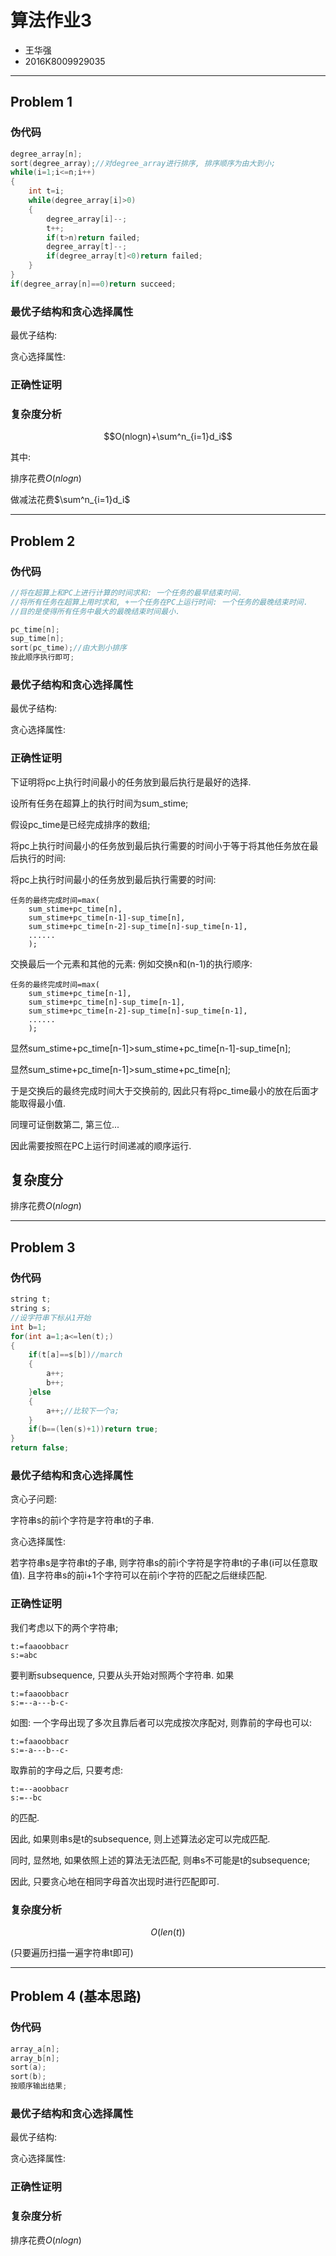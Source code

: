# 算法作业3

* 王华强
* 2016K8009929035

***

## Problem 1

### 伪代码

```c
degree_array[n];
sort(degree_array);//对degree_array进行排序, 排序顺序为由大到小;
while(i=1;i<=n;i++)
{
    int t=i;
    while(degree_array[i]>0)
    {
        degree_array[i]--;
        t++;
        if(t>n)return failed;
        degree_array[t]--;
        if(degree_array[t]<0)return failed;
    }
}
if(degree_array[n]==0)return succeed;
```

### 最优子结构和贪心选择属性

最优子结构:

贪心选择属性:

### 正确性证明



### 复杂度分析

$$O(nlogn)+\sum^n_{i=1}d_i$$

其中:

排序花费$O(nlogn)$

做减法花费$\sum^n_{i=1}d_i$

***


## Problem 2

### 伪代码

```c
//将在超算上和PC上进行计算的时间求和: 一个任务的最早结束时间.
//将所有任务在超算上用时求和, +一个任务在PC上运行时间: 一个任务的最晚结束时间.
//目的是使得所有任务中最大的最晚结束时间最小.

pc_time[n];
sup_time[n];
sort(pc_time);//由大到小排序
按此顺序执行即可;

```

### 最优子结构和贪心选择属性

最优子结构:

贪心选择属性:

### 正确性证明

下证明将pc上执行时间最小的任务放到最后执行是最好的选择.

设所有任务在超算上的执行时间为sum_stime;

假设pc_time是已经完成排序的数组;

将pc上执行时间最小的任务放到最后执行需要的时间小于等于将其他任务放在最后执行的时间:

将pc上执行时间最小的任务放到最后执行需要的时间:

```
任务的最终完成时间=max(
    sum_stime+pc_time[n],
    sum_stime+pc_time[n-1]-sup_time[n],
    sum_stime+pc_time[n-2]-sup_time[n]-sup_time[n-1],
    ......
    );
```

交换最后一个元素和其他的元素: 例如交换n和(n-1)的执行顺序:

```
任务的最终完成时间=max(
    sum_stime+pc_time[n-1],
    sum_stime+pc_time[n]-sup_time[n-1],
    sum_stime+pc_time[n-2]-sup_time[n]-sup_time[n-1],
    ......
    );
```

显然sum_stime+pc_time[n-1]>sum_stime+pc_time[n-1]-sup_time[n];

显然sum_stime+pc_time[n-1]>sum_stime+pc_time[n];

于是交换后的最终完成时间大于交换前的, 因此只有将pc_time最小的放在后面才能取得最小值.

同理可证倒数第二, 第三位...

因此需要按照在PC上运行时间递减的顺序运行.

## 复杂度分

排序花费$O(nlogn)$

***


## Problem 3

### 伪代码

```c
string t;
string s;
//设字符串下标从1开始
int b=1;
for(int a=1;a<=len(t);)
{
    if(t[a]==s[b])//march
    {
        a++;
        b++;
    }else 
    {
        a++;//比较下一个a;
    }
    if(b==(len(s)+1))return true;
}
return false;
```

### 最优子结构和贪心选择属性

贪心子问题: 

字符串s的前i个字符是字符串t的子串.

贪心选择属性:

若字符串s是字符串t的子串, 则字符串s的前i个字符是字符串t的子串(i可以任意取值). 且字符串s的前i+1个字符可以在前i个字符的匹配之后继续匹配.

### 正确性证明

我们考虑以下的两个字符串;

```
t:=faaoobbacr
s:=abc
```

要判断subsequence, 只要从头开始对照两个字符串. 如果

```
t:=faaoobbacr
s:=--a---b-c-
```

如图: 一个字母出现了多次且靠后者可以完成按次序配对, 则靠前的字母也可以:

```
t:=faaoobbacr
s:=-a---b--c-
```

取靠前的字母之后, 只要考虑:

```
t:=--aoobbacr
s:=--bc
```

的匹配.

因此, 如果则串s是t的subsequence, 则上述算法必定可以完成匹配.

同时, 显然地, 如果依照上述的算法无法匹配, 则串s不可能是t的subsequence;

因此, 只要贪心地在相同字母首次出现时进行匹配即可.

### 复杂度分析

$$O(len(t))$$

(只要遍历扫描一遍字符串t即可)

***


## Problem 4 (基本思路)

### 伪代码

```c
array_a[n];
array_b[n];
sort(a);
sort(b);
按顺序输出结果;
```

### 最优子结构和贪心选择属性

最优子结构:

贪心选择属性:

### 正确性证明
<!-- 
引理: 

```
对于a>b>0, c>d>0, 有: a^c+b^d>=a^d+b^c.
证明: 
a^c+b^d>=a^d+b^c
a^c+b^d-a^d+b^c>=0
(a^(c-d)+1)*(a^d)+b^d*(1-b^(c-d))>=0
``` 
-->

### 复杂度分析

排序花费$O(nlogn)$